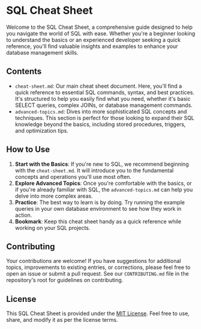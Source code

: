 # SQL Cheat Sheet

Welcome to the SQL Cheat Sheet, a comprehensive guide designed to help you navigate the world of SQL with ease. Whether you're a beginner looking to understand the basics or an experienced developer seeking a quick reference, you'll find valuable insights and examples to enhance your database management skills.

## Contents

- `cheat-sheet.md`: Our main cheat sheet document. Here, you'll find a quick reference to essential SQL commands, syntax, and best practices. It's structured to help you easily find what you need, whether it's basic SELECT queries, complex JOINs, or database management commands.
- `advanced-topics.md`: Dives into more sophisticated SQL concepts and techniques. This section is perfect for those looking to expand their SQL knowledge beyond the basics, including stored procedures, triggers, and optimization tips.

## How to Use

1. **Start with the Basics**: If you're new to SQL, we recommend beginning with the `cheat-sheet.md`. It will introduce you to the fundamental concepts and operations you'll use most often.
2. **Explore Advanced Topics**: Once you're comfortable with the basics, or if you're already familiar with SQL, the `advanced-topics.md` can help you delve into more complex areas.
3. **Practice**: The best way to learn is by doing. Try running the example queries in your own database environment to see how they work in action.
4. **Bookmark**: Keep this cheat sheet handy as a quick reference while working on your SQL projects.

## Contributing

Your contributions are welcome! If you have suggestions for additional topics, improvements to existing entries, or corrections, please feel free to open an issue or submit a pull request. See our `CONTRIBUTING.md` file in the repository's root for guidelines on contributing.

## License

This SQL Cheat Sheet is provided under the [MIT License](https://github.com/meekthephreak/sql-resources/blob/main/LICENSE). Feel free to use, share, and modify it as per the license terms.
